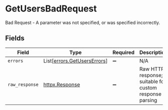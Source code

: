 # GetUsersBadRequest

Bad Request - A parameter was not specified, or was specified incorrectly.


## Fields

| Field                                                                | Type                                                                 | Required                                                             | Description                                                          |
| -------------------------------------------------------------------- | -------------------------------------------------------------------- | -------------------------------------------------------------------- | -------------------------------------------------------------------- |
| `errors`                                                             | List[[errors.GetUsersErrors](../../models/errors/getuserserrors.md)] | :heavy_minus_sign:                                                   | N/A                                                                  |
| `raw_response`                                                       | [httpx.Response](https://www.python-httpx.org/api/#response)         | :heavy_minus_sign:                                                   | Raw HTTP response; suitable for custom response parsing              |